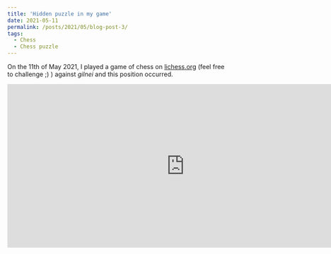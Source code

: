 ```yaml
---
title: 'Hidden puzzle in my game'
date: 2021-05-11
permalink: /posts/2021/05/blog-post-3/
tags:
  - Chess
  - Chess puzzle
---
```


On the 11th of May 2021, I played a game of chess on [lichess.org](lichess.org) (feel free to challenge ;) ) against *gilnei* and this position occurred.

<iframe width=800 height=371 src="https://lichess.org/study/embed/XXPw4hdr/YJLTBISi#30" frameborder=0></iframe>

